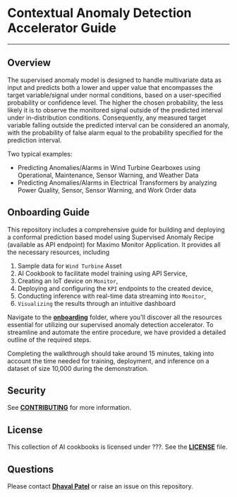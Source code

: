 # Contextual Anomaly Detection Accelerator Guide
---

## Overview

The supervised anomaly model is designed to handle multivariate data as input and predicts both a lower and upper value that encompasses the target variable/signal under normal conditions, based on a user-specified probability or confidence level. The higher the chosen probability, the less likely it is to observe the monitored signal outside of the predicted interval under in-distribution conditions. Consequently, any measured target variable falling outside the predicted interval can be considered an anomaly, with the probability of false alarm equal to the probability specified for the prediction interval.

Two typical examples:
- Predicting Anomalies/Alarms in Wind Turbine Gearboxes using Operational, Maintenance, Sensor Warning, and Weather Data
- Predicting Anomalies/Alarms in Electrical Transformers by analyzing Power Quality, Sensor, Sensor Warning, and Work Order data

## Onboarding Guide
This repository includes a comprehensive guide for building and deploying a conformal prediction based model using Supervised Anomaly Recipe (available as API endpoint) for Maximo Monitor Application. It provides all the necessary resources, including 
1. Sample data for `Wind Turbine` Asset
2. AI Cookbook to facilitate model training using API Service, 
3. Creating an IoT device on `Monitor`, 
4. Deploying and configuring the `KPI` endpoints to the created device, 
5. Conducting inference with real-time data streaming into `Monitor`,  
6. `Visualizing` the results through an intuitive dashboard

Navigate to the **[onboarding](onboarding)** folder, where you'll discover all the resources essential for utilizing our supervised anomaly detection accelerator. To streamline and automate the entire procedure, we have provided a detailed outline of the required steps. 

Completing the walkthrough should take around 15 minutes, taking into account the time needed for training, deployment, and inference on a dataset of size 10,000 during the demonstration.

## Security
See [**CONTRIBUTING**](./CONTRIBUTING.md) for more information.

## License
This collection of AI cookbooks is licensed under ???. See the [**LICENSE**](LICENSE) file.

## Questions
Please contact [**Dhaval Patel**](mailto:pateldha@us.ibm.com) or raise an issue on this repository.
